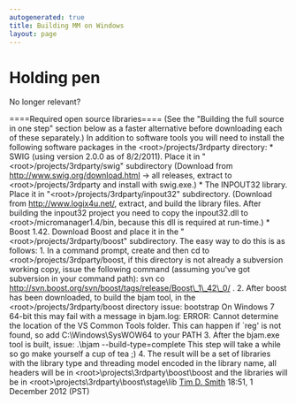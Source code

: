 ```yaml
---
autogenerated: true
title: Building MM on Windows
layout: page
---
```


# Holding pen

No longer relevant?

\====Required open source libraries==== (See the "Building the full
source in one step" section below as a faster alternative before
downloading each of these separately.) In addition to software tools you
will need to install the following software packages in the
\<root\>/projects/3rdparty directory: \* SWIG (using version 2.0.0 as of
8/2/2011). Place it in "\<root\>/projects/3rdparty/swig" subdirectory
(Download from http://www.swig.org/download.html -\> all releases,
extract to \<root\>/projects/3rdparty and install with swig.exe.) \* The
INPOUT32 library. Place it in "\<root\>/projects/3rdparty/inpout32"
subdirectory. (Download from http://www.logix4u.net/, extract, and build
the library files. After building the inpout32 project you need to copy
the inpout32.dll to \<root\>/micromanager1.4/bin, because this dll is
required at run-time.) \* Boost 1.42. Download Boost and place it in the
"\<root\>/projects/3rdparty/boost" subdirectory. The easy way to do this
is as follows: 1. In a command prompt, create and then cd to
\<root\>/projects/3rdparty/boost, if this directory is not already a
subversion working copy, issue the following command (assuming you've
got subversion in your command path): svn co
http://svn.boost.org/svn/boost/tags/release/Boost\_1\_42\_0/ . 2. After
boost has been downloaded, to build the bjam tool, in the
\<root\>/projects/3rdparty/boost directory issue: bootstrap On Windows 7
64-bit this may fail with a message in bjam.log: ERROR: Cannot determine
the location of the VS Common Tools folder. This can happen if \`reg' is
not found, so add C:\\Windows\\SysWOW64 to your PATH 3. After the
bjam.exe tool is built, issue: .\\bjam --build-type=complete This step
will take a while so go make yourself a cup of tea ;) 4. The result will
be a set of libraries with the library type and threading model encoded
in the library name, all headers will be in
\<root\>\\projects\\3rdparty\\boost\\boost and the libraries will be in
\<root\>\\projects\\3rdparty\\boost\\stage\\lib [Tim D.
Smith](User:Tim_D._Smith "wikilink") 18:51, 1 December 2012 (PST)
